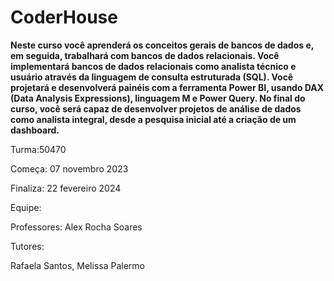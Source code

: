 # CoderHouse

**Neste curso você aprenderá os conceitos gerais de bancos de dados e, em seguida, trabalhará com bancos de dados relacionais.
Você implementará bancos de dados relacionais como analista técnico e usuário através da linguagem de consulta estruturada (SQL).
Você projetará e desenvolverá painéis com a ferramenta Power BI, usando DAX (Data Analysis Expressions), linguagem M e Power Query.
No final do curso, você será capaz de desenvolver projetos de análise de dados como analista integral, desde a pesquisa inicial até a criação de um dashboard.**


Turma:50470<p>
Começa: 07 novembro 2023<p>
Finaliza: 22 fevereiro 2024<p>
Equipe:<p>
Professores: Alex Rocha Soares<p>
Tutores:<p>
Rafaela Santos, 
Melissa Palermo
